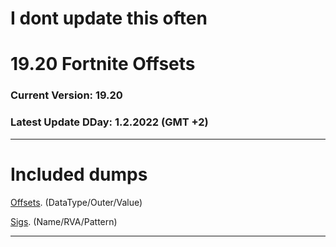 # I dont update this often
# 19.20 Fortnite Offsets
### Current Version: 19.20
### Latest Update DDay: 1.2.2022 (GMT +2)

--------------------------------------------------

# Included dumps

[Offsets](https://github.com/ofDataa/fortnite-offsets/edit/main/offsets). (DataType/Outer/Value)

[Sigs](https://github.com/ofDataa/fortnite-offsets/edit/main/sigs). (Name/RVA/Pattern)

--------------------------------------------------
